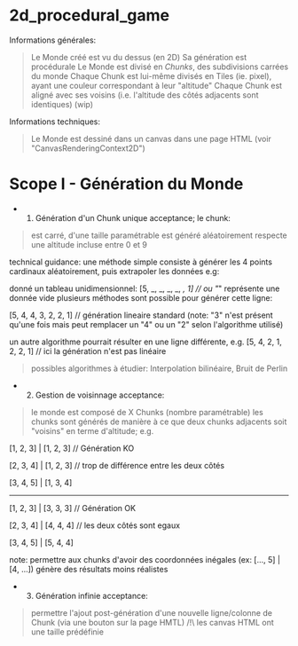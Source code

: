 # 2d_procedural_game

Informations générales:

> Le Monde créé est vu du dessus (en 2D)
> Sa génération est procédurale
> Le Monde est divisé en *Chunks*, des subdivisions carrées du monde
> Chaque Chunk est lui-même divisés en Tiles (ie. pixel), ayant une couleur correspondant à leur "altitude"
> Chaque Chunk est aligné avec ses voisins (i.e. l'altitude des côtés adjacents sont identiques)
> (wip)

Informations techniques:
> Le Monde est dessiné dans un canvas dans une page HTML (voir "CanvasRenderingContext2D")



# Scope I - Génération du Monde


- 1. Génération d'un Chunk unique
acceptance; le chunk:
> est carré, d'une taille paramétrable
> est généré aléatoirement
> respecte une altitude incluse entre 0 et 9

technical guidance:
une méthode simple consiste à générer les 4 points cardinaux aléatoirement,
puis extrapoler les données
e.g:

donné un tableau unidimensionnel:
[5, _, _, _, _, _, 1] // ou "_" représente une donnée vide
plusieurs méthodes sont possible pour générer cette ligne:

[5, 4, 4, 3, 2, 2, 1] // génération lineaire standard (note: "3" n'est présent qu'une fois mais peut remplacer un "4" ou un "2" selon l'algorithme utilisé)

un autre algorithme pourrait résulter en une ligne différente, e.g.
[5, 4, 2, 1, 2, 2, 1] // ici la génération n'est pas linéaire

> possibles algorithmes à étudier: Interpolation bilinéaire, Bruit de Perlin


- 2. Gestion de voisinnage
acceptance:
> le monde est composé de X Chunks (nombre paramétrable)
> les chunks sont générés de manière à ce que deux chunks adjacents soit "voisins" en terme d'altitude; e.g.

[1, 2, 3] | [1, 2, 3]   // Génération KO

[2, 3, 4] | [1, 2, 3]   // trop de différence entre les deux côtés

[3, 4, 5] | [1, 3, 4]

---------------------------------------------------------------

[1, 2, 3] | [3, 3, 3]   // Génération OK

[2, 3, 4] | [4, 4, 4]   // les deux côtés sont egaux

[3, 4, 5] | [5, 4, 4]

note: permettre aux chunks d'avoir des coordonnées inégales (ex: [..., 5] | [4, ...]) génère des résultats moins réalistes



- 3. Génération infinie
acceptance:
> permettre l'ajout post-génération d'une nouvelle ligne/colonne de Chunk (via une bouton sur la page HMTL)
/!\ les canvas HTML ont une taille prédéfinie
